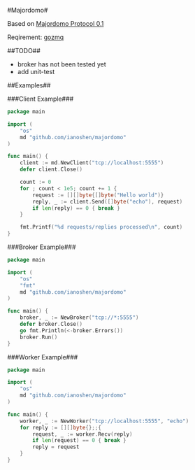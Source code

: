 #Majordomo#

Based on [Majordomo Protocol 0.1](http://rfc.zeromq.org/spec:7)

Reqirement: [gozmq](http://github.com/alecthomas/gozmq)

##TODO##

* broker has not been tested yet
* add unit-test

##Examples##

###Client Example###

```go
package main

import (
    "os"
    md "github.com/ianoshen/majordomo"
)

func main() {
    client := md.NewClient("tcp://localhost:5555")
    defer client.Close()

    count := 0
    for ; count < 1e5; count += 1 {
        request := [][]byte{[]byte("Hello world")}
        reply, _ := client.Send([]byte("echo"), request)
        if len(reply) == 0 { break }
    }

    fmt.Printf("%d requests/replies processed\n", count)
}
```

###Broker Example###

```go
package main

import (
    "os"
    "fmt"
    md "github.com/ianoshen/majordomo"
)

func main() {
    broker, _ := NewBroker("tcp://*:5555")
    defer broker.Close()
    go fmt.Println(<-broker.Errors())
    broker.Run()
}
```

###Worker Example###

```go
package main

import (
    "os"
    md "github.com/ianoshen/majordomo"
)

func main() {
    worker, _ := NewWorker("tcp://localhost:5555", "echo")
    for reply := [][]byte{};;{
        request, _ := worker.Recv(reply)
        if len(request) == 0 { break }
        reply = request
    }
}
```
